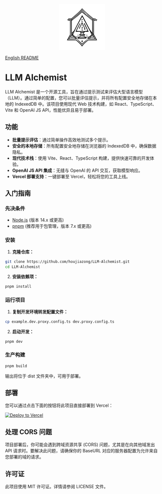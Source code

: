 <div align="center">
<img src="https://raw.githubusercontent.com/houjiazong/llm-alchemist/main/public/logo.svg" width="150" />
</div>

[English README](README.md)

# LLM Alchemist

LLM Alchemist 是一个开源工具，旨在通过提示测试来评估大型语言模型（LLM）。通过简单的配置，您可以批量评估提示，并将所有配置安全地存储在本地的 IndexedDB 中。该项目使用现代 Web 技术构建，如 React、TypeScript、Vite 和 OpenAI JS API，性能优异且易于部署。

## 功能

- **批量提示评估**：通过简单操作高效地测试多个提示。
- **安全的本地存储**：所有配置安全地存储在浏览器的 IndexedDB 中，确保数据隐私。
- **现代技术栈**：使用 Vite、React、TypeScript 构建，提供快速可靠的开发体验。
- **OpenAI JS API 集成**：无缝与 OpenAI 的 API 交互，获取模型响应。
- **Vercel 部署支持**：一键部署至 Vercel，轻松将您的工具上线。

## 入门指南

### 先决条件

- [Node.js](https://nodejs.org/) (版本 14.x 或更高)
- [pnpm](https://pnpm.io/) (推荐用于包管理，版本 7.x 或更高)

### 安装

1. **克隆仓库：**

```bash
git clone https://github.com/houjiazong/LLM-Alchemist.git
cd LLM-Alchemist
```

2. **安装依赖项：**

```bash
pnpm install
```

### 运行项目

1. **复制开发环境转发配置文件：**

```bash
cp example.dev.proxy.config.ts dev.proxy.config.ts
```

2. **启动开发：**

```bash
pnpm dev
```

### 生产构建

```bash
pnpm build
```

输出将位于 dist 文件夹中，可用于部署。

## 部署

您可以通过点击下面的按钮将此项目直接部署到 Vercel：

[![Deploy to Vercel](https://vercel.com/button)](https://vercel.com/new/clone?repository-url=https://github.com/houjiazong/llm-alchemist&project-name=llm-alchemist&repository-name=LLM-Alchemist)

## 处理 CORS 问题

项目部署后，你可能会遇到跨域资源共享 (CORS) 问题，尤其是在向其他域发出 API 请求时。要解决此问题，请确保你的 BaseURL 对应的服务器配置为允许来自您部署的域的请求。

## 许可证

此项目使用 MIT 许可证。详情请参阅 LICENSE 文件。
